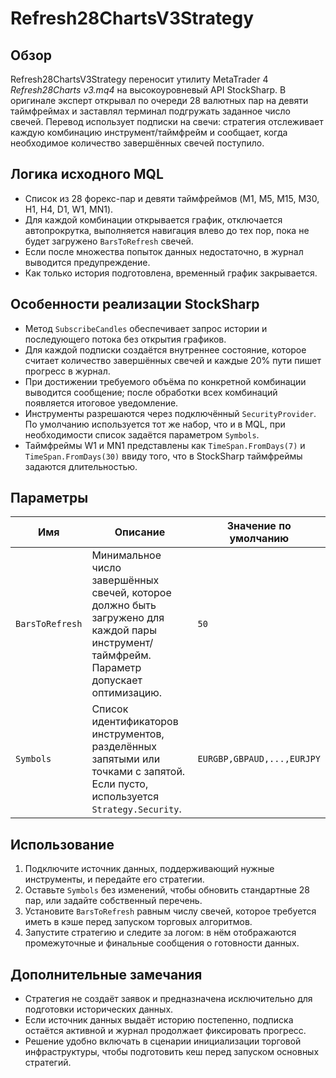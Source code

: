 # Refresh28ChartsV3Strategy

## Обзор
Refresh28ChartsV3Strategy переносит утилиту MetaTrader 4 *Refresh28Charts v3.mq4* на высокоуровневый API StockSharp. В оригинале эксперт открывал по очереди 28 валютных пар на девяти таймфреймах и заставлял терминал подгружать заданное число свечей. Перевод использует подписки на свечи: стратегия отслеживает каждую комбинацию инструмент/таймфрейм и сообщает, когда необходимое количество завершённых свечей поступило.

## Логика исходного MQL
- Список из 28 форекс-пар и девяти таймфреймов (M1, M5, M15, M30, H1, H4, D1, W1, MN1).
- Для каждой комбинации открывается график, отключается автопрокрутка, выполняется навигация влево до тех пор, пока не будет загружено `BarsToRefresh` свечей.
- Если после множества попыток данных недостаточно, в журнал выводится предупреждение.
- Как только история подготовлена, временный график закрывается.

## Особенности реализации StockSharp
- Метод `SubscribeCandles` обеспечивает запрос истории и последующего потока без открытия графиков.
- Для каждой подписки создаётся внутреннее состояние, которое считает количество завершённых свечей и каждые 20% пути пишет прогресс в журнал.
- При достижении требуемого объёма по конкретной комбинации выводится сообщение; после обработки всех комбинаций появляется итоговое уведомление.
- Инструменты разрешаются через подключённый `SecurityProvider`. По умолчанию используется тот же набор, что и в MQL, при необходимости список задаётся параметром `Symbols`.
- Таймфреймы W1 и MN1 представлены как `TimeSpan.FromDays(7)` и `TimeSpan.FromDays(30)` ввиду того, что в StockSharp таймфреймы задаются длительностью.

## Параметры
| Имя | Описание | Значение по умолчанию |
| --- | --- | --- |
| `BarsToRefresh` | Минимальное число завершённых свечей, которое должно быть загружено для каждой пары инструмент/таймфрейм. Параметр допускает оптимизацию. | `50` |
| `Symbols` | Список идентификаторов инструментов, разделённых запятыми или точками с запятой. Если пусто, используется `Strategy.Security`. | `EURGBP,GBPAUD,...,EURJPY` |

## Использование
1. Подключите источник данных, поддерживающий нужные инструменты, и передайте его стратегии.
2. Оставьте `Symbols` без изменений, чтобы обновить стандартные 28 пар, или задайте собственный перечень.
3. Установите `BarsToRefresh` равным числу свечей, которое требуется иметь в кэше перед запуском торговых алгоритмов.
4. Запустите стратегию и следите за логом: в нём отображаются промежуточные и финальные сообщения о готовности данных.

## Дополнительные замечания
- Стратегия не создаёт заявок и предназначена исключительно для подготовки исторических данных.
- Если источник данных выдаёт историю постепенно, подписка остаётся активной и журнал продолжает фиксировать прогресс.
- Решение удобно включать в сценарии инициализации торговой инфраструктуры, чтобы подготовить кеш перед запуском основных стратегий.
